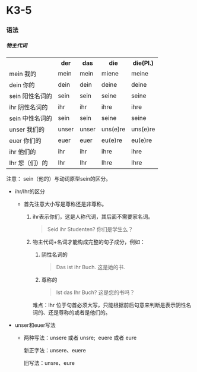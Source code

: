 # K3-5

### 语法

##### 物主代词

<table>
	<tr>
		<th></th>
		<th>der</th>
		<th>das</th>
		<th>die</th>
		<th>die(Pl.)</th>
	</tr>
	<tr>
		<td>mein 我的</td>
		<td>mein</td>
		<td>mein</td>
		<td>miene</td>
		<td>meine</td>
	</tr>
	<tr>
		<td>dein 你的</td>
		<td>dein</td>
		<td>dein</td>
		<td>deine</td>
		<td>deine</td>
	</tr>
	<tr>
		<td>sein 阳性名词的</td>
		<td>sein</td>
		<td>sein</td>
		<td>seine</td>
		<td>seine</td>
	</tr>
	<tr>
		<td>ihr 阴性名词的</td>
		<td>ihr</td>
		<td>ihr</td>
		<td>ihre</td>
		<td>ihre</td>
	</tr>
	<tr>
		<td>sein 中性名词的</td>
		<td>sein</td>
		<td>sein</td>
		<td>seine</td>
		<td>seine</td>
	</tr>
	<tr>
		<td>unser 我们的</td>
		<td>unser</td>
		<td>unser</td>
		<td>uns(e)re</td>
		<td>uns(e)re</td>
	</tr>
	<tr>
		<td>euer 你们的</td>
		<td>euer</td>
		<td>euer</td>
		<td>eu(e)re</td>
		<td>eu(e)re</td>
	</tr>
	<tr>
		<td>ihr 他们的</td>
		<td>ihr</td>
		<td>ihr</td>
		<td>ihre</td>
		<td>ihre</td>
	</tr>
	<tr>
		<td>Ihr 您（们）的</td>
		<td>Ihr</td>
		<td>Ihr</td>
		<td>Ihre</td>
		<td>Ihre</td>
	</tr>
</table>

注意： sein（他的）与动词原型sein的区分。

* ihr/Ihr的区分
	
	* 首先注意大小写是尊称还是非尊称。

		1. ihr表示你们，这是人称代词，其后面不需要家名词。

			> Seid ihr Studenten? 你们是学生么？

		2. 物主代词+名词才能构成完整的句子成分，例如：

			1. 阴性名词的

				> Das ist ihr Buch. 这是她的书.

			2. 尊称的

				> Ist das Ihr Buch? 这是您的书吗？

			难点：Ihr 位于句首必须大写，只能根据前后句意来判断是表示阴性名词的、还是尊称的或者是他们的。

* unser和euer写法
	
	* 两种写法：unsere 或者 unsre;  euere 或者 eure

		新正字法：unsere、euere

		旧写法：unsre、eure
